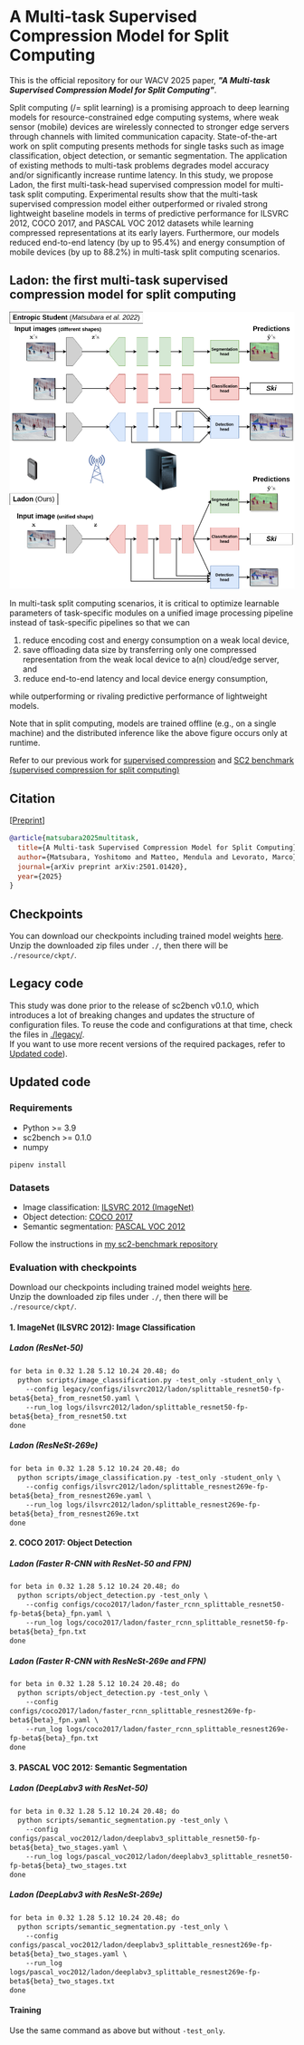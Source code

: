# A Multi-task Supervised Compression Model for Split Computing

This is the official repository for our WACV 2025 paper, ***"A Multi-task Supervised Compression Model for Split Computing"***.

Split computing (/= split learning) is a promising approach to deep learning models for resource-constrained edge 
computing systems, where weak sensor (mobile) devices are wirelessly connected to stronger edge servers through channels 
with limited communication capacity. State-of-the-art work on split computing presents methods for single tasks such as 
image classification, object detection, or semantic segmentation. The application of existing methods to multi-task 
problems degrades model accuracy and/or significantly increase runtime latency. In this study, we propose Ladon, 
the first multi-task-head supervised compression model for multi-task split computing. Experimental results show that 
the multi-task supervised compression model either outperformed or rivaled strong lightweight baseline models 
in terms of predictive performance for ILSVRC 2012, COCO 2017, and PASCAL VOC 2012 datasets while learning compressed 
representations at its early layers. Furthermore, our models reduced end-to-end latency (by up to 95.4%) and 
energy consumption of mobile devices (by up to 88.2%) in multi-task split computing scenarios.

## Ladon: the first multi-task supervised compression model for split computing
![Entropic Student vs. Ladon](imgs/ladon_model-comparison.png)

In multi-task split computing scenarios, it is critical to optimize learnable parameters of task-specific modules on
a unified image processing pipeline instead of task-specific pipelines so that we can
1. reduce encoding cost and energy consumption on a weak local device,
2. save offloading data size by transferring only one compressed representation from the weak local device to a(n) cloud/edge server, and
3. reduce end-to-end latency and local device energy consumption,

while outperforming or rivaling predictive performance of lightweight models.

Note that in split computing, models are trained offline (e.g., on a single machine) and the distributed inference 
like the above figure occurs only at runtime.

Refer to our previous work for [supervised compression](https://github.com/yoshitomo-matsubara/supervised-compression) 
and [SC2 benchmark (supervised compression for split computing)](https://github.com/yoshitomo-matsubara/sc2-benchmark)

## Citation
[[Preprint](https://arxiv.org/abs/2501.01420)]
```bibtex
@article{matsubara2025multitask,
  title={A Multi-task Supervised Compression Model for Split Computing},
  author={Matsubara, Yoshitomo and Matteo, Mendula and Levorato, Marco},
  journal={arXiv preprint arXiv:2501.01420},
  year={2025}
}
```

## Checkpoints
You can download our checkpoints including trained model weights [here](https://github.com/yoshitomo-matsubara/ladon-multi-task-sc2/releases/tag/wacv2025).  
Unzip the downloaded zip files under `./`, then there will be `./resource/ckpt/`.

## Legacy code
This study was done prior to the release of sc2bench v0.1.0, which introduces a lot of breaking changes and updates the structure of configuration files.
To reuse the code and configurations at that time, check the files in [./legacy/](./legacy/).  
If you want to use more recent versions of the required packages, refer to [Updated code](#updated-code)).

## Updated code

### Requirements
- Python >= 3.9
- sc2bench >= 0.1.0
- numpy

```shell
pipenv install
```

### Datasets
- Image classification: [ILSVRC 2012 (ImageNet)](https://www.image-net.org/challenges/LSVRC/2012/)
- Object detection: [COCO 2017](https://cocodataset.org/#detection-2017)
- Semantic segmentation: [PASCAL VOC 2012](http://host.robots.ox.ac.uk/pascal/VOC/voc2012/)

Follow the instructions in [my sc2-benchmark repository](https://github.com/yoshitomo-matsubara/sc2-benchmark/tree/main/script#datasets)


### Evaluation with checkpoints

Download our checkpoints including trained model weights [here](https://github.com/yoshitomo-matsubara/ladon-multi-task-sc2/releases/tag/wacv2025).  
Unzip the downloaded zip files under `./`, then there will be `./resource/ckpt/`.

#### 1. ImageNet (ILSVRC 2012): Image Classification

##### Ladon (ResNet-50) 
```shell
for beta in 0.32 1.28 5.12 10.24 20.48; do
  python scripts/image_classification.py -test_only -student_only \
    --config legacy/configs/ilsvrc2012/ladon/splittable_resnet50-fp-beta${beta}_from_resnet50.yaml \
    --run_log logs/ilsvrc2012/ladon/splittable_resnet50-fp-beta${beta}_from_resnet50.txt
done
```

##### Ladon (ResNeSt-269e) 
```shell
for beta in 0.32 1.28 5.12 10.24 20.48; do
  python scripts/image_classification.py -test_only -student_only \
    --config configs/ilsvrc2012/ladon/splittable_resnest269e-fp-beta${beta}_from_resnest269e.yaml \
    --run_log logs/ilsvrc2012/ladon/splittable_resnest269e-fp-beta${beta}_from_resnest269e.txt
done
```

#### 2. COCO 2017: Object Detection
##### Ladon (Faster R-CNN with ResNet-50 and FPN) 
```shell
for beta in 0.32 1.28 5.12 10.24 20.48; do
  python scripts/object_detection.py -test_only \
    --config configs/coco2017/ladon/faster_rcnn_splittable_resnet50-fp-beta${beta}_fpn.yaml \
    --run_log logs/coco2017/ladon/faster_rcnn_splittable_resnet50-fp-beta${beta}_fpn.txt
done
```

##### Ladon (Faster R-CNN with ResNeSt-269e and FPN) 
```shell
for beta in 0.32 1.28 5.12 10.24 20.48; do
  python scripts/object_detection.py -test_only \
    --config configs/coco2017/ladon/faster_rcnn_splittable_resnest269e-fp-beta${beta}_fpn.yaml \
    --run_log logs/coco2017/ladon/faster_rcnn_splittable_resnest269e-fp-beta${beta}_fpn.txt
done
```

#### 3. PASCAL VOC 2012: Semantic Segmentation
##### Ladon (DeepLabv3 with ResNet-50) 
```shell
for beta in 0.32 1.28 5.12 10.24 20.48; do
  python scripts/semantic_segmentation.py -test_only \
    --config configs/pascal_voc2012/ladon/deeplabv3_splittable_resnet50-fp-beta${beta}_two_stages.yaml \
    --run_log logs/pascal_voc2012/ladon/deeplabv3_splittable_resnet50-fp-beta${beta}_two_stages.txt
done
```

##### Ladon (DeepLabv3 with ResNeSt-269e) 
```shell
for beta in 0.32 1.28 5.12 10.24 20.48; do
  python scripts/semantic_segmentation.py -test_only \
    --config configs/pascal_voc2012/ladon/deeplabv3_splittable_resnest269e-fp-beta${beta}_two_stages.yaml \
    --run_log logs/pascal_voc2012/ladon/deeplabv3_splittable_resnest269e-fp-beta${beta}_two_stages.txt
done
```

#### Training

Use the same command as above but without `-test_only`.
